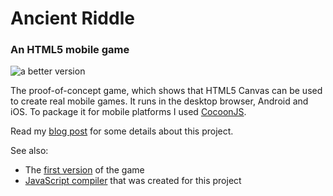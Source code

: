 # Ancient Riddle
### An HTML5 mobile game
![a better version](http://s17.postimage.org/maw37811b/Screen_Shot_2013_03_08_at_18_47_42.png)

The proof-of-concept game, which shows that HTML5 Canvas can be used to create real mobile games. It runs in the desktop browser, Android and iOS. To package it for mobile platforms I used [CocoonJS](http://www.ludei.com/tech/cocoonjs).


Read my [blog post](http://mihhaillapushkin.wordpress.com/2013/03/11/the-makings-of-a-mobile-canvas-game) for some details about this project.

See also:
* The [first version](https://github.com/mihhail-lapushkin/Solve-Me) of the game
* [JavaScript compiler](https://github.com/mihhail-lapushkin/CocoonJS-Compiler) that was created for this project
